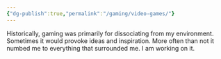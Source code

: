 ```yaml
---
{"dg-publish":true,"permalink":"/gaming/video-games/"}
---
```


Historically, gaming was primarily for dissociating from my environment. Sometimes it would provoke ideas and inspiration. More often than not it numbed me to everything that surrounded me. I am working on it. 